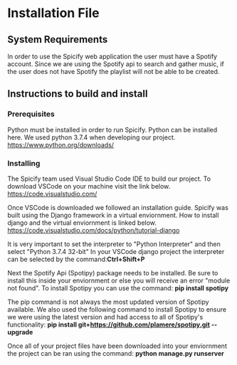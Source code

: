 # Installation File

## System Requirements

In order to use the Spicify web application the user must have a Spotify account. Since we are using the Spotify api to search and gather music, if the user does not have Spotify the playlist will not be able to be created.




## Instructions to build and install

### Prerequisites

Python must be installed in order to run Spicify. Python can be installed here. We used python 3.7.4 when developing our project.
https://www.python.org/downloads/


### Installing
The Spicify team used Visual Studio Code IDE to build our project. To download VSCode on your machine visit the link below.
https://code.visualstudio.com/

Once VSCode is downloaded we followed an installation guide. Spicify was built using the Django framework in a virtual enviornment.
How to install django and the virtual enviornment is linked below.
https://code.visualstudio.com/docs/python/tutorial-django

It is very important to set the interpreter to "Python Interpreter" and then select "Python 3.7.4 32-bit" In your VSCode django project the interpreter can be selected by the command:**Ctrl+Shift+P**

Next the Spotify Api (Spotipy) package needs to be installed. Be sure to install this inside your enviornment or else you will receive an error "module not found". To install Spotipy you can use the command: **pip install spotipy**

The pip command is not always the most updated version of Spotipy available. We also used the following command to install Spotipy to ensure we were using the latest version and had access to all of Spotipy's functionality: **pip install git+https://github.com/plamere/spotipy.git --upgrade**
          
Once all of your project files have been downloaded into your enviornment the project can be ran using the command: **python manage.py runserver**
